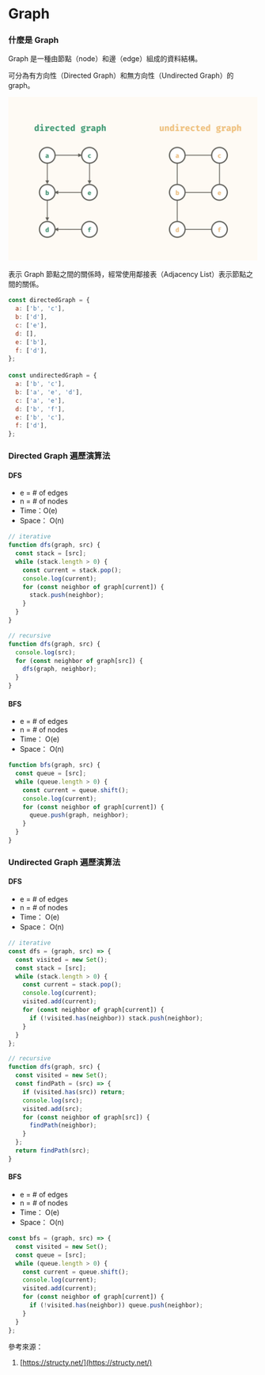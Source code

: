 # Graph

### 什麼是 Graph

Graph 是一種由節點（node）和邊（edge）組成的資料結構。

可分為有方向性（Directed Graph）和無方向性（Undirected Graph）的 graph。

![alt text](./Screenshot%202023-05-15%20at%2011.21.53%20PM.png)

表示 Graph 節點之間的關係時，經常使用鄰接表（Adjacency List）表示節點之間的關係。

```jsx
const directedGraph = {
  a: ['b', 'c'],
  b: ['d'],
  c: ['e'],
  d: [],
  e: ['b'],
  f: ['d'],
};

const undirectedGraph = {
  a: ['b', 'c'],
  b: ['a', 'e', 'd'],
  c: ['a', 'e'],
  d: ['b', 'f'],
  e: ['b', 'c'],
  f: ['d'],
};
```

### Directed Graph 遍歷演算法

#### DFS

- e = # of edges
- n = # of nodes
- Time：O(e)
- Space： O(n)

```jsx
// iterative
function dfs(graph, src) {
  const stack = [src];
  while (stack.length > 0) {
    const current = stack.pop();
    console.log(current);
    for (const neighbor of graph[current]) {
      stack.push(neighbor);
    }
  }
}
```

```jsx
// recursive
function dfs(graph, src) {
  console.log(src);
  for (const neighbor of graph[src]) {
    dfs(graph, neighbor);
  }
}
```

#### BFS

- e = # of edges
- n = # of nodes
- Time： O(e)
- Space： O(n)

```jsx
function bfs(graph, src) {
  const queue = [src];
  while (queue.length > 0) {
    const current = queue.shift();
    console.log(current);
    for (const neighbor of graph[current]) {
      queue.push(graph, neighbor);
    }
  }
}
```

### Undirected Graph 遍歷演算法

#### DFS

- e = # of edges
- n = # of nodes
- Time： O(e)
- Space： O(n)

```jsx
// iterative
const dfs = (graph, src) => {
  const visited = new Set();
  const stack = [src];
  while (stack.length > 0) {
    const current = stack.pop();
    console.log(current);
    visited.add(current);
    for (const neighbor of graph[current]) {
      if (!visited.has(neighbor)) stack.push(neighbor);
    }
  }
};
```

```jsx
// recursive
function dfs(graph, src) {
  const visited = new Set();
  const findPath = (src) => {
    if (visited.has(src)) return;
    console.log(src);
    visited.add(src);
    for (const neighbor of graph[src]) {
      findPath(neighbor);
    }
  };
  return findPath(src);
}
```

#### BFS

- e = # of edges
- n = # of nodes
- Time： O(e)
- Space： O(n)

```jsx
const bfs = (graph, src) => {
  const visited = new Set();
  const queue = [src];
  while (queue.length > 0) {
    const current = queue.shift();
    console.log(current);
    visited.add(current);
    for (const neighbor of graph[current]) {
      if (!visited.has(neighbor)) queue.push(neighbor);
    }
  }
};
```

參考來源：

1. [https://structy.net/](https://structy.net/)
